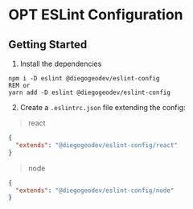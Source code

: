 # OPT ESLint Configuration

## Getting Started

1. Install the dependencies

```batch
npm i -D eslint @diegogeodev/eslint-config
REM or
yarn add -D eslint @diegogeodev/eslint-config
```

2. Create a `.eslintrc.json` file extending the config:

> react

```json
{
  "extends": "@diegogeodev/eslint-config/react"
}
```

> node

```json
{
  "extends": "@diegogeodev/eslint-config/node"
}
```